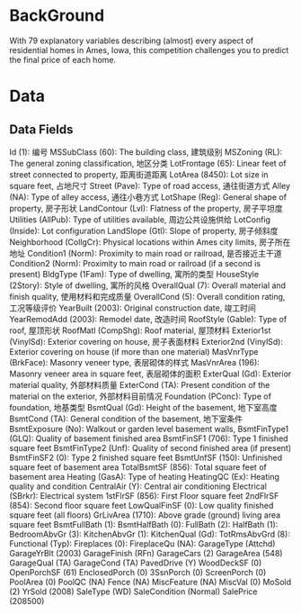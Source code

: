 # BackGround

With 79 explanatory variables describing (almost) every aspect of residential homes in Ames, Iowa, this competition challenges you to predict the final price of each home.

# Data

## Data Fields

Id  (1): 编号
MSSubClass  (60): The building class, 建筑级别
MSZoning    (RL): The general zoning classification, 地区分类
LotFrontage (65): Linear feet of street connected to property, 距离街道距离
LotArea (8450): Lot size in square feet, 占地尺寸
Street  (Pave): Type of road access, 通往街道方式
Alley   (NA): Type of alley access, 通往小巷方式
LotShape    (Reg): General shape of property, 房子形状
LandContour (Lvl): Flatness of the property, 房子平坦度
Utilities   (AllPub): Type of utilities available, 周边公共设施供给
LotConfig   (Inside): Lot configuration
LandSlope   (Gtl): Slope of property, 房子倾斜度
Neighborhood    (CollgCr): Physical locations within Ames city limits, 房子所在地址
Condition1  (Norm): Proximity to main road or railroad, 是否接近主干道
Condition2  (Norm): Proximity to main road or railroad (if a second is present)
BldgType    (1Fam): Type of dwelling, 寓所的类型
HouseStyle  (2Story): Style of dwelling, 寓所的风格
OverallQual (7): Overall material and finish quality, 使用材料和完成质量
OverallCond (5): Overall condition rating, 工况等级评价
YearBuilt   (2003): Original construction date, 竣工时间
YearRemodAdd    (2003): Remodel date, 改造时间
RoofStyle   (Gable): Type of roof, 屋顶形状
RoofMatl    (CompShg): Roof material, 屋顶材料
Exterior1st (VinylSd): Exterior covering on house, 房子表面材料
Exterior2nd (VinylSd): Exterior covering on house (if more than one material)
MasVnrType  (BrkFace): Masonry veneer type, 表层砌体的样式
MasVnrArea  (196): Masonry veneer area in square feet, 表层砌体的面积
ExterQual   (Gd): Exterior material quality, 外部材料质量
ExterCond   (TA): Present condition of the material on the exterior, 外部材料目前情况
Foundation  (PConc): Type of foundation, 地基类型
BsmtQual    (Gd): Height of the basement, 地下室高度
BsmtCond    (TA): General condition of the basement, 地下室条件 
BsmtExposure    (No): Walkout or garden level basement walls, 
BsmtFinType1    (GLQ): Quality of basement finished area
BsmtFinSF1  (706): Type 1 finished square feet
BsmtFinType2    (Unf):  Quality of second finished area (if present)
BsmtFinSF2  (0): Type 2 finished square feet
BsmtUnfSF   (150): Unfinished square feet of basement area
TotalBsmtSF (856): Total square feet of basement area
Heating (GasA):  Type of heating
HeatingQC   (Ex): Heating quality and condition
CentralAir  (Y): Central air conditioning
Electrical  (SBrkr): Electrical system
1stFlrSF    (856): First Floor square feet
2ndFlrSF    (854): Second floor square feet
LowQualFinSF    (0): Low quality finished square feet (all floors)
GrLivArea   (1710): Above grade (ground) living area square feet
BsmtFullBath    (1): 
BsmtHalfBath    (0): 
FullBath    (2): 
HalfBath    (1): 
BedroomAbvGr    (3): 
KitchenAbvGr    (1): 
KitchenQual (Gd): 
TotRmsAbvGrd    (8): 
Functional  (Typ): 
Fireplaces  (0): 
FireplaceQu (NA): 
GarageType  (Attchd)
GarageYrBlt (2003)
GarageFinish    (RFn)
GarageCars  (2)
GarageArea  (548)
GarageQual  (TA)
GarageCond  (TA)
PavedDrive  (Y)
WoodDeckSF  (0)
OpenPorchSF (61)
EnclosedPorch   (0)
3SsnPorch   (0)
ScreenPorch (0)
PoolArea    (0)
PoolQC  (NA)
Fence   (NA)
MiscFeature (NA)
MiscVal (0)
MoSold  (2)
YrSold  (2008)
SaleType    (WD)
SaleCondition   (Normal)
SalePrice   (208500)